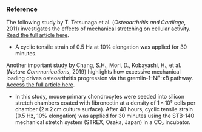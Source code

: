 
### Reference
The following study by T. Tetsunaga et al. (*Osteoarthritis and Cartilage*, 2011) investigates the effects of mechanical stretching on cellular activity. [Read the full article here](https://www.sciencedirect.com/science/article/pii/S1063458410003894?via%3Dihub).
- A cyclic tensile strain of 0.5 Hz at 10% elongation was applied for 30 minutes.

Another important study by Chang, S.H., Mori, D., Kobayashi, H., et al. (*Nature Communications*, 2019) highlights how excessive mechanical loading drives osteoarthritis progression via the gremlin-1–NF-κB pathway. [Access the full article here](https://doi.org/10.1038/s41467-019-09491-5).
- In this study, mouse primary chondrocytes were seeded into silicon stretch chambers coated with fibronectin at a density of 1 × 10⁵ cells per chamber (2 × 2 cm culture surface). After 48 hours, cyclic tensile strain (0.5 Hz, 10% elongation) was applied for 30 minutes using the STB-140 mechanical stretch system (STREX, Osaka, Japan) in a CO₂ incubator.
